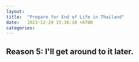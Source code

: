 ```yaml
---
layout:
title:  "Prepare for End of Life in Thailand"
date:   2023-12-29 15:36:10 +0700
categories:
---
```


## Reason 5: I'll get around to it later.
